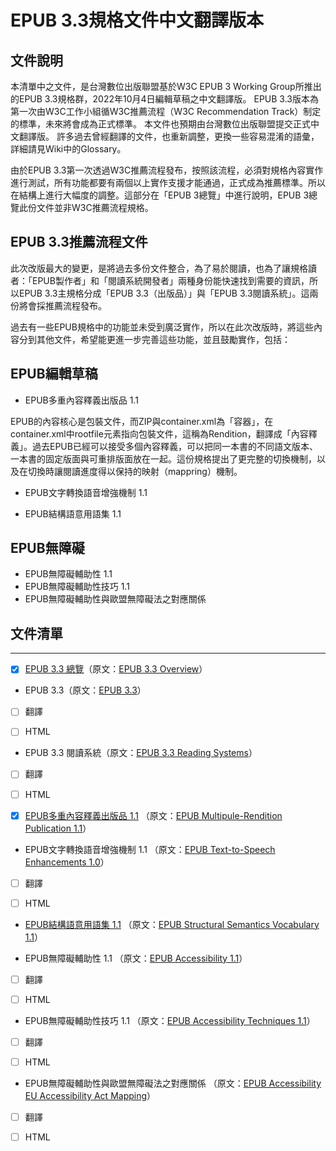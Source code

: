 EPUB 3.3規格文件中文翻譯版本
============================

文件說明
--------

本清單中之文件，是台灣數位出版聯盟基於W3C EPUB 3 Working Group所推出的EPUB
3.3規格群，2022年10月4日編輯草稿之中文翻譯版。 EPUB
3.3版本為第一次由W3C工作小組循W3C推薦流程（W3C Recommendation
Track）制定的標準，未來將會成為正式標準。
本文件也預期由台灣數位出版聯盟提交正式中文翻譯版。
許多過去曾經翻譯的文件，也重新調整，更換一些容易混淆的語彙，詳細請見Wiki中的Glossary。

由於EPUB 3.3第一次透過W3C推薦流程發布，按照該流程，必須對規格內容實作進行測試，所有功能都要有兩個以上實作支援才能通過，正式成為推薦標準。所以在結構上進行大幅度的調整。這部分在「EPUB 3總覽」中進行說明，EPUB 3總覽此份文件並非W3C推薦流程規格。

## EPUB 3.3推薦流程文件

此次改版最大的變更，是將過去多份文件整合，為了易於閱讀，也為了讓規格讀者：「EPUB製作者」和「閱讀系統開發者」兩種身份能快速找到需要的資訊，所以EPUB 3.3主規格分成「EPUB 3.3（出版品）」與「EPUB 3.3閱讀系統」。這兩份將會採推薦流程發布。

過去有一些EPUB規格中的功能並未受到廣泛實作，所以在此次改版時，將這些內容分到其他文件，希望能更進一步完善這些功能，並且鼓勵實作，包括：

## EPUB編輯草稿

- EPUB多重內容釋義出版品 1.1

EPUB的內容核心是包裝文件，而ZIP與container.xml為「容器」，在container.xml中rootfile元素指向包裝文件，這稱為Rendition，翻譯成「內容釋義」。過去EPUB已經可以接受多個內容釋義，可以把同一本書的不同語文版本、一本書的固定版面與可重排版面放在一起。這份規格提出了更完整的切換機制，以及在切換時讓閱讀進度得以保持的映射（mappring）機制。

- EPUB文字轉換語音增強機制 1.1

- EPUB結構語意用語集 1.1

## EPUB無障礙

- EPUB無障礙輔助性 1.1 
- EPUB無障礙輔助性技巧 1.1
- EPUB無障礙輔助性與歐盟無障礙法之對應關係

## 文件清單
--------

-  [x] [EPUB 3.3
    總覽](https://bobbytung.github.io/epub-3.3-specs-tc/HTML/epub-overview-33-20221004.html)（原文：[EPUB
    3.3 Overview](https://w3c.github.io/epub-specs/epub33/overview/)）

-   EPUB 3.3（原文：[EPUB 3.3](https://w3c.github.io/epub-specs/epub33/core/)）

-   [ ] 翻譯

-   [ ] HTML

-   EPUB 3.3 閱讀系統（原文：[EPUB 3.3 Reading
    Systems](https://w3c.github.io/epub-specs/epub33/rs/)）

-   [ ] 翻譯

-   [ ] HTML

-  [x] [EPUB多重內容釋義出版品 1.1](https://bobbytung.github.io/epub-3.3-specs-tc/HTML/epub-multi-rend-11-20221014) （原文：[EPUB Multipule-Rendition Publication
    1.1](https://w3c.github.io/epub-specs/epub33/multi-rend/)）

-   EPUB文字轉換語音增強機制 1.1 （原文：[EPUB Text-to-Speech Enhancements
    1.0](https://www.w3.org/TR/epub-tts-10/)）

-   [ ] 翻譯

-   [ ] HTML

-   [EPUB結構語意用語集 1.1](https://bobbytung.github.io/epub-3.3-specs-tc/HTML/epub-ssv-11.html) （原文：[EPUB Structural Semantics Vocabulary
    1.1](https://www.w3.org/TR/epub-ssv-11/)）

-   EPUB無障礙輔助性 1.1 （原文：[EPUB Accessibility
    1.1](https://w3c.github.io/epub-specs/epub33/a11y/)）

-   [ ] 翻譯

-   [ ] HTML

-   EPUB無障礙輔助性技巧 1.1 （原文：[EPUB Accessibility Techniques
    1.1](https://w3c.github.io/epub-specs/epub33/a11y-tech/)）

-   [ ] 翻譯

-   [ ] HTML

-   EPUB無障礙輔助性與歐盟無障礙法之對應關係 （原文：[EPUB Accessibility EU
    Accessibility Act Mapping](https://www.w3.org/TR/epub-a11y-eaa-mapping/)）

-   [ ] 翻譯

-   [ ] HTML
